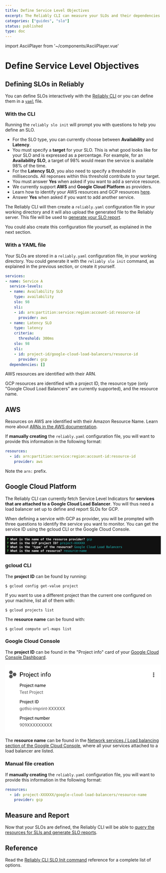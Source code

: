 ```yaml
---
title: Define Service Level Objectives
excerpt: The Reliably CLI can measure your SLOs and their dependencies.
categories: ["guides", "slo"]
status: published
type: doc
---
```

import AsciiPlayer from '~/components/AsciiPlayer.vue'

# Define Service Level Objectives

## Defining SLOs in Reliably

You can define SLOs interactively with the [Reliably CLI](#with-the-cli) or you can define them in a [`yaml`](#with-a-yaml-file) file.

### With the CLI

Running the `reliably slo init` will prompt you with questions to help you
define an SLO.

<AsciiPlayer id="QogWMsBCW5Y3Zmgka5OdCKHDo" />


* For the SLO type, you can currently choose between **Availability** and
 **Latency**.
* You must specify a **target** for your SLO. This is what good looks like for
 your SLO and is expressed as a percentage. For example, for an
 **Availability SLO**, a target of 98% would mean the service is available
  98% of the time.
* For the **Latency SLO**, you also need to specify a threshold in milliseconds.
 All reponses within this threshold contribute to your target.
* You must answer **Yes** when asked if you want to add a service resource.
* We currently support **AWS** and **Google Cloud Platform** as providers.
* Learn how to identify your AWS resources and GCP resources [here](#providers).
* Answer **Yes** when asked if you want to add another service.

The Reliably CLI will then create a `reliably.yaml` configuration file in your
working directory and it will also upload the generated file to the Reliably server. This file will be used to
[generate your SLO report](/docs/guides/slo/slo-reports/).

You could also create this configuration file yourself, as explained in the next
section.

### With a YAML file

Your SLOs are stored in a `reliably.yaml` configuration file, in your working
directory. You could generate it with the `reliably slo init` command, as
explained in the previous section, or create it yourself.

```yaml
services:
- name: Service A
  service-levels:
  - name: Availability SLO
    type: availability
    slo: 98
    sli:
    - id: arn:partition:service:region:account-id:resource-id
      provider: aws
  - name: Latency SLO
    type: latency
    criteria:
      threshold: 300ms
    slo: 98
    sli:
    - id: project-id/google-cloud-load-balancers/resource-id
      provider: gcp
  dependencies: []

```

AWS resources are identified with their ARN.

GCP resources are identified with a project ID, the resource type (only "Google
Cloud Load Balancers" are currently supported), and the resource name.

## AWS

Resources on AWS are identified with their Amazon Resource Name. Learn more
about <a href="https://docs.aws.amazon.com/general/latest/gr/aws-arns-and-namespaces.html" target="_blank" rel="noopener noreferer">ARNs in the AWS documentation</a>.

If **manually creating** the `reliably.yaml` configuration file, you will want to provide this information in the following format:

```yaml
resources:
  - id: arn:partition:service:region:account-id:resource-id
    provider: aws
```

Note the `arn:` prefix.

## Google Cloud Platform

The Reliably CLI can currently fetch Service Level Indicators for **services that are attached to a Google Cloud Load Balancer**. You will thus need a load balancer set up to define and report SLOs for GCP.

When defining a service with GCP as provider, you will be prompted with three questions to identify the service you want to monitor. You can get the service ID using the gcloud CLI or the Google Cloud Console.

![Screenshot of the questions asked by the CLI](./images/reliably-gcp-resource-id.png)

### gcloud CLI

The **project ID** can be found by running:

```console
$ gcloud config get-value project
```

If you want to use a different project than the current one configured on your
machine, list all of them with:

```console
$ gcloud projects list
```

The **resource name** can be found with:

```console
$ gcloud compute url-maps list
```

### Google Cloud Console

The **project ID** can be found in the "Project info" card of your <a href="https://console.cloud.google.com/home/dashboard" target="_blank" rel="noopener noreferer">Google Cloud Console Dashboard</a>.

![Screenshot of Project info card in the Google CLoud Console](./images/gcp-project-info-card.png)

The **resource name** can be found in the <a href="https://console.cloud.google.com/net-services/loadbalancing/" target="_blank" rel="noopener noreferer">Network services / Load balancing section of the Google Cloud Console</a>, where all your services attached to a load balancer are listed.

### Manual file creation

If **manually creating** the `reliably.yaml` configuration file, you will want to provide this information in the following format:

```yaml
resources:
  - id: project-XXXXXX/google-cloud-load-balancers/resource-name
    provider: gcp
```

## Measure and Report

Now that your SLOs are defined, the Reliably CLI will be able to
[query the resources for SLIs and generate SLO reports](/docs/guides/slo/slo-reports/).

## Reference

Read the [Reliably CLI SLO Init command](/docs/reference/cli/reliably-slo-init/) reference for a complete list of options.
